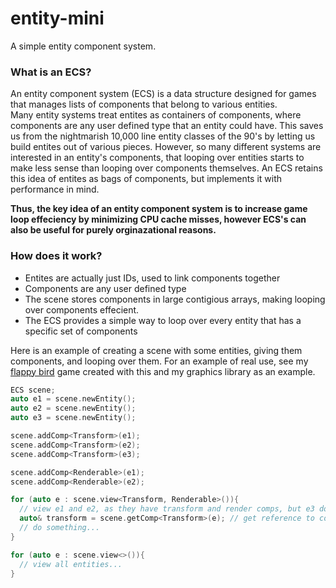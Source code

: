 # entity-mini
A simple entity component system. 

### What is an ECS?
An entity component system (ECS) is a data structure designed for games that manages lists of components that belong to various entities.   
Many entity systems treat entites as containers of components, where components are any user defined type that an entity could have. This saves us from the nightmarish 10,000 line entity classes of the 90's by letting us build entites out of various pieces. However, so many different systems are interested in an entity's components, that looping over entities starts to make less sense than looping over components themselves. An ECS retains this idea of entites as bags of components, but implements it with performance in mind.     

**Thus, the key idea of an entity component system is to increase game loop effeciency by minimizing CPU cache misses, however ECS's can also be useful for purely orginazational reasons.** 

### How does it work?
* Entites are actually just IDs, used to link components together
* Components are any user defined type
* The scene stores components in large contigious arrays, making looping over components effecient.
* The ECS provides a simple way to loop over every entity that has a specific set of components

Here is an example of creating a scene with some entities, giving them components, and looping over them. For an example of real use, see my [flappy bird](https://github.com/collebrusco/flappy-bird) game created with this and my graphics library as an example.

```c++
ECS scene;
auto e1 = scene.newEntity();
auto e2 = scene.newEntity();
auto e3 = scene.newEntity(); 

scene.addComp<Transform>(e1);
scene.addComp<Transform>(e2);
scene.addComp<Transform>(e3);

scene.addComp<Renderable>(e1);
scene.addComp<Renderable>(e2);

for (auto e : scene.view<Transform, Renderable>()){
  // view e1 and e2, as they have transform and render comps, but e3 does not
  auto& transform = scene.getComp<Transform>(e); // get reference to component...
  // do something...
}

for (auto e : scene.view<>()){
  // view all entities...
}
```
